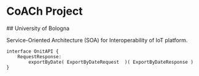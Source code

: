 # CoACh Project
## University of Bologna

Service-Oriented Architecture (SOA) for Interoperability of IoT platform.

```jolie
interface OnitAPI {
	RequestResponse: 
		exportByDate( ExportByDateRequest  )( ExportByDateResponse )
}
```
